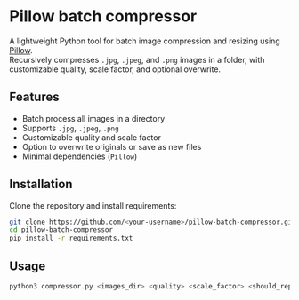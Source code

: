 # Pillow batch compressor

A lightweight Python tool for batch image compression and resizing using [Pillow](https://python-pillow.org).  
Recursively compresses `.jpg`, `.jpeg`, and `.png` images in a folder, with customizable quality, scale factor, and optional overwrite.

## Features
- Batch process all images in a directory
- Supports `.jpg`, `.jpeg`, `.png`
- Customizable quality and scale factor
- Option to overwrite originals or save as new files
- Minimal dependencies (`Pillow`)

## Installation

Clone the repository and install requirements:

```bash
git clone https://github.com/<your-username>/pillow-batch-compressor.git
cd pillow-batch-compressor
pip install -r requirements.txt
```

## Usage

```bash
python3 compressor.py <images_dir> <quality> <scale_factor> <should_replace>
```
